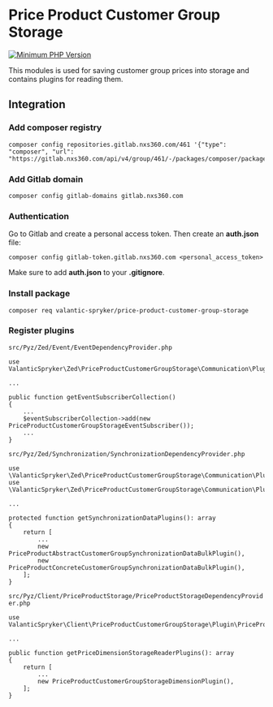 # Price Product Customer Group Storage

[![Minimum PHP Version](https://img.shields.io/badge/php-%3E%3D%207.4-8892BF.svg)](https://php.net/)

This modules is used for saving customer group prices into storage and contains plugins for reading them.

## Integration

### Add composer registry
```
composer config repositories.gitlab.nxs360.com/461 '{"type": "composer", "url": "https://gitlab.nxs360.com/api/v4/group/461/-/packages/composer/packages.json"}'
```

### Add Gitlab domain
```
composer config gitlab-domains gitlab.nxs360.com
```

### Authentication
Go to Gitlab and create a personal access token. Then create an **auth.json** file:
```
composer config gitlab-token.gitlab.nxs360.com <personal_access_token>
```

Make sure to add **auth.json** to your **.gitignore**.

### Install package
```
composer req valantic-spryker/price-product-customer-group-storage
```

### Register plugins
`src/Pyz/Zed/Event/EventDependencyProvider.php`

```
use ValanticSpryker\Zed\PriceProductCustomerGroupStorage\Communication\Plugin\Event\Subscriber\PriceProductCustomerGroupStorageEventSubscriber;

...

public function getEventSubscriberCollection()
{
    ...
    $eventSubscriberCollection->add(new PriceProductCustomerGroupStorageEventSubscriber());
    ...
}
```

`src/Pyz/Zed/Synchronization/SynchronizationDependencyProvider.php`

```
use \ValanticSpryker\Zed\PriceProductCustomerGroupStorage\Communication\Plugin\Synchronization\PriceProductAbstractCustomerGroupSynchronizationDataBulkPlugin
use \ValanticSpryker\Zed\PriceProductCustomerGroupStorage\Communication\Plugin\Synchronization\PriceProductConcreteCustomerGroupSynchronizationDataBulkPlugin

...

protected function getSynchronizationDataPlugins(): array
{
    return [
        ...
        new PriceProductAbstractCustomerGroupSynchronizationDataBulkPlugin(),
        new PriceProductConcreteCustomerGroupSynchronizationDataBulkPlugin(),
    ];
}
```

`src/Pyz/Client/PriceProductStorage/PriceProductStorageDependencyProvider.php`

```
use ValanticSpryker\Client\PriceProductCustomerGroupStorage\Plugin\PriceProductStorageExtension\PriceProductCustomerGroupStorageDimensionPlugin;

...

public function getPriceDimensionStorageReaderPlugins(): array
{
    return [
        ...
        new PriceProductCustomerGroupStorageDimensionPlugin(),
    ];
}
```
